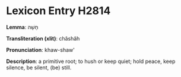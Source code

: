 # Lexicon Entry H2814

**Lemma**: חָשָׁה

**Transliteration (xlit)**: châshâh

**Pronunciation**: khaw-shaw'

**Description**:
a primitive root; to hush or keep quiet; hold peace, keep silence, be silent, (be) still.
